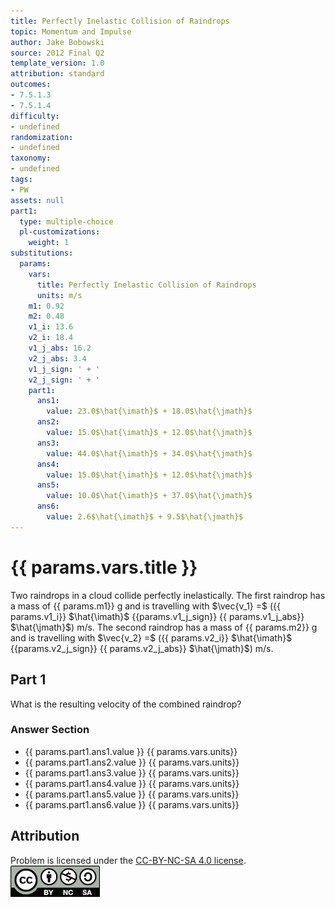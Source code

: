 ```yaml
---
title: Perfectly Inelastic Collision of Raindrops
topic: Momentum and Impulse
author: Jake Bobowski
source: 2012 Final Q2
template_version: 1.0
attribution: standard
outcomes:
- 7.5.1.3
- 7.5.1.4
difficulty:
- undefined
randomization:
- undefined
taxonomy:
- undefined
tags:
- PW
assets: null
part1:
  type: multiple-choice
  pl-customizations:
    weight: 1
substitutions:
  params:
    vars:
      title: Perfectly Inelastic Collision of Raindrops
      units: m/s
    m1: 0.92
    m2: 0.48
    v1_i: 13.6
    v2_i: 18.4
    v1_j_abs: 16.2
    v2_j_abs: 3.4
    v1_j_sign: ' + '
    v2_j_sign: ' + '
    part1:
      ans1:
        value: 23.0$\hat{\imath}$ + 18.0$\hat{\jmath}$
      ans2:
        value: 15.0$\hat{\imath}$ + 12.0$\hat{\jmath}$
      ans3:
        value: 44.0$\hat{\imath}$ + 34.0$\hat{\jmath}$
      ans4:
        value: 15.0$\hat{\imath}$ + 12.0$\hat{\jmath}$
      ans5:
        value: 10.0$\hat{\imath}$ + 37.0$\hat{\jmath}$
      ans6:
        value: 2.6$\hat{\imath}$ + 9.5$\hat{\jmath}$
---
```

# {{ params.vars.title }}
Two raindrops in a cloud collide perfectly inelastically. The first raindrop has a mass of {{ params.m1}} g and is travelling with $\vec{v_1} =$ ({{ params.v1_i}} $\hat{\imath}$ {{params.v1_j_sign}} {{ params.v1_j_abs}} $\hat{\jmath}$) m/s.
The second raindrop has a mass of {{ params.m2}} g and is travelling with $\vec{v_2} =$ ({{ params.v2_i}} $\hat{\imath}$ {{params.v2_j_sign}} {{ params.v2_j_abs}} $\hat{\jmath}$) m/s.

## Part 1

What is the resulting velocity of the combined raindrop?

### Answer Section

- {{ params.part1.ans1.value }} {{ params.vars.units}}
- {{ params.part1.ans2.value }} {{ params.vars.units}}
- {{ params.part1.ans3.value }} {{ params.vars.units}}
- {{ params.part1.ans4.value }} {{ params.vars.units}}
- {{ params.part1.ans5.value }} {{ params.vars.units}}
- {{ params.part1.ans6.value }} {{ params.vars.units}}

## Attribution

Problem is licensed under the [CC-BY-NC-SA 4.0 license](https://creativecommons.org/licenses/by-nc-sa/4.0/).<br> ![The Creative Commons 4.0 license requiring attribution-BY, non-commercial-NC, and share-alike-SA license.](https://raw.githubusercontent.com/firasm/bits/master/by-nc-sa.png)